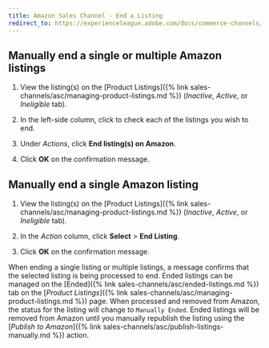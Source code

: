 ```yaml
---
title: Amazon Sales Channel - End a Listing
redirect_to: https://experienceleague.adobe.com/docs/commerce-channels/amazon/admin-listings/actions/end-listings-manually.html
---
```


## Manually end a single or multiple Amazon listings

1. View the listing(s) on the [Product Listings]({% link sales-channels/asc/managing-product-listings.md %}) (_Inactive_, _Active_, or _Ineligible_ tab).

1. In the left-side column, click to check each of the listings you wish to end.

1. Under _Actions_, click **End listing(s) on Amazon**.

1. Click **OK** on the confirmation message.

## Manually end a single Amazon listing

1. View the listing(s) on the [Product Listings]({% link sales-channels/asc/managing-product-listings.md %}) (_Inactive_, _Active_, or _Ineligible_ tab).

1. In the _Action_ column, click **Select** > **End Listing**.

1. Click **OK** on the confirmation message.

When ending a single listing or multiple listings, a message confirms that the selected listing is being processed to end. Ended listings can be managed on the [Ended]({% link sales-channels/asc/ended-listings.md %}) tab on the [_Product Listings_]({% link sales-channels/asc/managing-product-listings.md %}) page. When processed and removed from Amazon, the status for the listing will change to `Manually Ended`. Ended listings will be removed from Amazon until you manually republish the listing using the [_Publish to Amazon_]({% link sales-channels/asc/publish-listings-manually.md %}) action.
